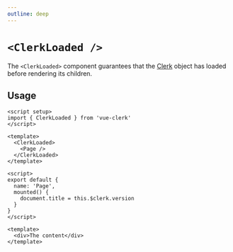 ```yaml
---
outline: deep
---
```


# `<ClerkLoaded />`

The `<ClerkLoaded>` component guarantees that the [Clerk](https://clerk.com/docs/reference/clerkjs/clerk) object has loaded before rendering its children.

## Usage

```vue
<script setup>
import { ClerkLoaded } from 'vue-clerk'
</script>

<template>
  <ClerkLoaded>
    <Page />
  </ClerkLoaded>
</template>
```

```vue
<script>
export default {
  name: 'Page',
  mounted() {
    document.title = this.$clerk.version
  }
}
</script>

<template>
  <div>The content</div>
</template>
```
